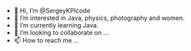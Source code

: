- 👋 Hi, I’m @SergeyKPIcode
- 👀 I’m interested in Java, physics, photography and women.
- 🌱 I’m currently learning Java.
- 💞️ I’m looking to collaborate on ...
- 📫 How to reach me ...

<!---
SergeyKPIcode/SergeyKPIcode is a ✨ special ✨ repository because its `README.md` (this file) appears on your GitHub profile.
You can click the Preview link to take a look at your changes.
--->
